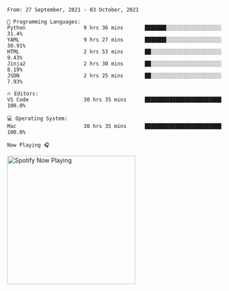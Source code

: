 <!--START_SECTION:waka-->
```text
From: 27 September, 2021 - 03 October, 2021

💬 Programming Languages: 
Python                   9 hrs 36 mins       ███████░░░░░░░░░░░░░░░░░░   31.4% 
YAML                     9 hrs 27 mins       ███████░░░░░░░░░░░░░░░░░░   30.91% 
HTML                     2 hrs 53 mins       ██░░░░░░░░░░░░░░░░░░░░░░░   9.43% 
Jinja2                   2 hrs 30 mins       ██░░░░░░░░░░░░░░░░░░░░░░░   8.19% 
JSON                     2 hrs 25 mins       ██░░░░░░░░░░░░░░░░░░░░░░░   7.93%

🔥 Editors: 
VS Code                  30 hrs 35 mins      █████████████████████████   100.0%

💻 Operating System: 
Mac                      30 hrs 35 mins      █████████████████████████   100.0%

```


<!--END_SECTION:waka-->

`Now Playing 🎧`

[<img src="https://spotify-now-playing-cyan-seven.vercel.app/api/spotify-playing" alt="Spotify Now Playing" width="300" />](https://open.spotify.com/user/gregnrobinson-ca)



